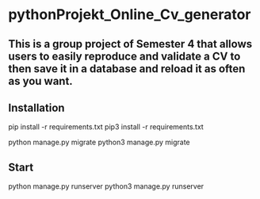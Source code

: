 # pythonProjekt_Online_Cv_generator
This is a group project of Semester 4 that allows users to easily
reproduce and validate a CV to then save it in a database and reload it as often as you want.
---

## Installation
pip install -r requirements.txt
pip3 install -r requirements.txt

python manage.py migrate 
python3 manage.py migrate 

## Start
python manage.py runserver
python3 manage.py runserver
